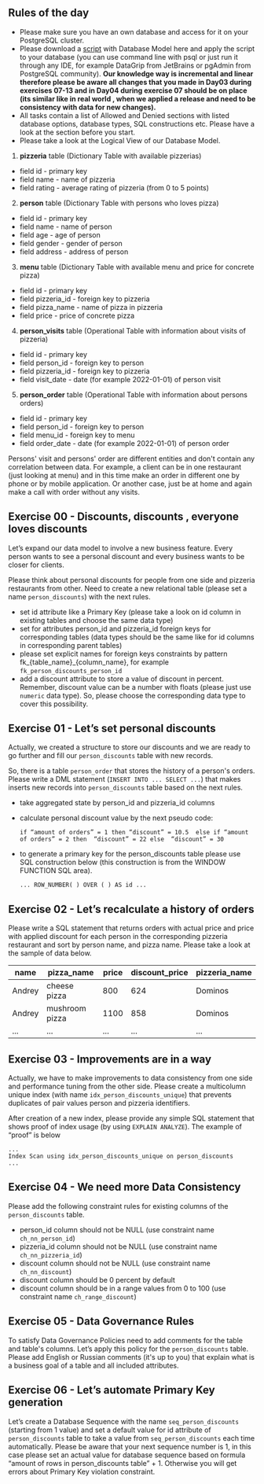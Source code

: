 ## Rules of the day

- Please make sure you have an own database and access for it on your PostgreSQL cluster. 
- Please download a [script](materials/model.sql) with Database Model here and apply the script to your database (you can use command line with psql or just run it through any IDE, for example DataGrip from JetBrains or pgAdmin from PostgreSQL community). **Our knowledge way is incremental and linear therefore please be aware all changes that you made in Day03 during exercises 07-13 and in Day04 during exercise 07 should be on place (its similar like in real world , when we applied a release and need to be consistency with data for new changes).**
- All tasks contain a list of Allowed and Denied sections with listed database options, database types, SQL constructions etc. Please have a look at the section before you start.
- Please take a look at the Logical View of our Database Model. 

1. **pizzeria** table (Dictionary Table with available pizzerias)
- field id - primary key
- field name - name of pizzeria
- field rating - average rating of pizzeria (from 0 to 5 points)

2. **person** table (Dictionary Table with persons who loves pizza)
- field id - primary key
- field name - name of person
- field age - age of person
- field gender - gender of person
- field address - address of person

3. **menu** table (Dictionary Table with available menu and price for concrete pizza)
- field id - primary key
- field pizzeria_id - foreign key to pizzeria
- field pizza_name - name of pizza in pizzeria
- field price - price of concrete pizza

4. **person_visits** table (Operational Table with information about visits of pizzeria)
- field id - primary key
- field person_id - foreign key to person
- field pizzeria_id - foreign key to pizzeria
- field visit_date - date (for example 2022-01-01) of person visit 

5. **person_order** table (Operational Table with information about persons orders)
- field id - primary key
- field person_id - foreign key to person
- field menu_id - foreign key to menu
- field order_date - date (for example 2022-01-01) of person order 

Persons' visit and persons' order are different entities and don't contain any correlation between data. For example, a client can be in one restaurant (just looking at menu) and in this time make an order in different one by phone or by mobile application. Or another case,  just be at home and again make a call with order without any visits.


## Exercise 00 - Discounts, discounts , everyone loves discounts

Let’s expand our data model to involve a new business feature.
Every person wants to see a personal discount and every business wants to be closer for clients.

Please think about personal discounts for people from one side and pizzeria restaurants from other. Need to create a new relational table (please set a name `person_discounts`) with the next rules.
- set id attribute like a Primary Key (please take a look on id column in existing tables and choose the same data type)
- set for attributes person_id and pizzeria_id foreign keys for corresponding tables (data types should be the same like for id columns in corresponding parent tables)
- please set explicit names for foreign keys constraints by pattern fk_{table_name}_{column_name},  for example `fk_person_discounts_person_id`
- add a discount attribute to store a value of discount in percent. Remember, discount value can be a number with floats (please just use `numeric` data type). So, please choose the corresponding data type to cover this possibility.

## Exercise 01 - Let’s set personal discounts

Actually, we created a structure to store our discounts and we are ready to go further and fill our `person_discounts` table with new records.

So, there is a table `person_order` that stores the history of a person's orders. Please write a DML statement (`INSERT INTO ... SELECT ...`) that makes  inserts new records into `person_discounts` table based on the next rules.
- take aggregated state by person_id and pizzeria_id columns 
- calculate personal discount value by the next pseudo code:

    `if “amount of orders” = 1 then
        “discount” = 10.5 
    else if “amount of orders” = 2 then 
        “discount” = 22
    else 
        “discount” = 30`

- to generate a primary key for the person_discounts table please use  SQL construction below (this construction is from the WINDOW FUNCTION  SQL area).
    
    `... ROW_NUMBER( ) OVER ( ) AS id ...`


## Exercise 02 - Let’s recalculate a history of orders

Please write a SQL statement that returns orders with actual price and price with applied discount for each person in the corresponding pizzeria restaurant and sort by person name, and pizza name. Please take a look at the sample of data below.

| name | pizza_name | price | discount_price | pizzeria_name | 
| ------ | ------ | ------ | ------ | ------ |
| Andrey | cheese pizza | 800 | 624 | Dominos |
| Andrey | mushroom pizza | 1100 | 858 | Dominos |
| ... | ... | ... | ... | ... |

## Exercise 03 - Improvements are in a way

Actually, we have to make improvements to data consistency from one side and performance tuning from the other side. Please create a multicolumn unique index (with name `idx_person_discounts_unique`) that prevents duplicates of pair values person and pizzeria identifiers.

After creation of a new index, please provide any simple SQL statement that shows proof of index usage (by using `EXPLAIN ANALYZE`).
The example of “proof” is below
    
    ...
    Index Scan using idx_person_discounts_unique on person_discounts
    ...

## Exercise 04 - We need more Data Consistency

Please add the following constraint rules for existing columns of the `person_discounts` table.
- person_id column should not be NULL (use constraint name `ch_nn_person_id`)
- pizzeria_id column should not be NULL (use constraint name `ch_nn_pizzeria_id`)
- discount column should not be NULL (use constraint name `ch_nn_discount`)
- discount column should be 0 percent by default
- discount column should be in a range values from 0 to 100 (use constraint name `ch_range_discount`)

## Exercise 05 - Data Governance Rules

To satisfy Data Governance Policies need to add comments for the table and table's columns. Let’s apply this policy for the `person_discounts` table. Please add English or Russian comments (it's up to you) that explain what is a business goal of a table and all included attributes. 

## Exercise 06 - Let’s automate Primary Key generation

Let’s create a Database Sequence with the name `seq_person_discounts` (starting from 1 value) and set a default value for id attribute of `person_discounts` table to take a value from `seq_person_discounts` each time automatically. 
Please be aware that your next sequence number is 1, in this case please set an actual value for database sequence based on formula “amount of rows in person_discounts table” + 1. Otherwise you will get errors about Primary Key violation constraint.

